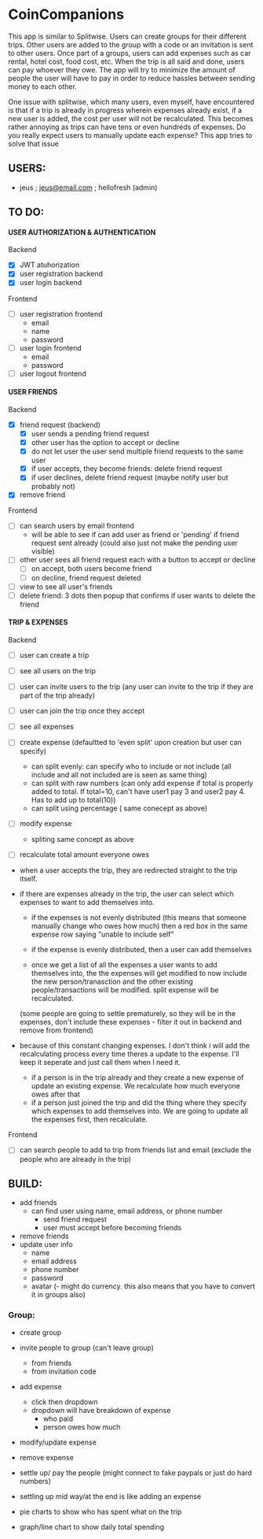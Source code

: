 # CoinCompanions

This app is similar to Splitwise. Users can create groups for their different trips. Other users are added to the group with a code or an invitation is sent to other users. Once part of a groups, users can add expenses such as car rental, hotel cost, food cost, etc. When the trip is all said and done, users can pay whoever they owe. The app will try to minimize the amount of people the user will have to pay in order to reduce hassles between sending money to each other.

One issue with splitwise, which many users, even myself, have encountered is that if a trip is already in progress wherein expenses already exist, if a new user is added, the cost per user will not be recalculated. This becomes rather annoying as trips can have tens or even hundreds of expenses. Do you really expect users to manually update each expense? This app tries to solve that issue

## USERS:

-   jeus ; jeus@email.com ; hellofresh (admin)

## TO DO:

#### USER AUTHORIZATION & AUTHENTICATION

Backend

-   [x] JWT atuhorization
-   [x] user registration backend
-   [x] user login backend

Frontend

-   [ ] user registration frontend
    -   email
    -   name
    -   password
-   [ ] user login frontend
    -   email
    -   password
-   [ ] user logout frontend

#### USER FRIENDS

Backend

-   [x] friend request (backend)
    -   [x] user sends a pending friend request
    -   [x] other user has the option to accept or decline
    -   [x] do not let user the user send multiple friend requests to the same user
    -   [x] if user accepts, they become friends: delete friend request
    -   [x] if user declines, delete friend request (maybe notify user but probably not)
-   [x] remove friend

Frontend

-   [ ] can search users by email frontend
    -   will be able to see if can add user as friend or 'pending' if friend request sent already
        (could also just not make the pending user visible)
-   [ ] other user sees all friend request each with a button to accept or decline
    -   [ ] on accept, both users become friend
    -   [ ] on decline, friend request deleted
-   [ ] view to see all user's friends
-   [ ] delete friend: 3 dots then popup that confirms if user wants to delete the friend

#### TRIP & EXPENSES

Backend

-   [ ] user can create a trip
-   [ ] see all users on the trip
-   [ ] user can invite users to the trip (any user can invite to the trip if they are part of the trip already)
-   [ ] user can join the trip once they accept

-   [ ] see all expenses
-   [ ] create expense (defaultted to 'even split' upon creation but user can specify)
    -   can split evenly: can specify who to include or not include (all include and all not included are is seen as same thing)
    -   can split with raw numbers (can only add expense if total is properly added to total. If total=10, can't have user1 pay 3 and user2 pay 4. Has to add up to total(10))
    -   can split using percentage ( same conecept as above)
-   [ ] modify expense
    -   spliting same concept as above
-   [ ] recalculate total amount everyone owes

-   when a user accepts the trip, they are redirected straight to the trip itself.
-   if there are expenses already in the trip, the user can select which expenses to want to add themselves into.

    -   if the expenses is not evenly distributed (this means that someone manually change who owes how much) then a red box in the same expense row saying "unable to include self"
    -   if the expense is evenly distributed, then a user can add themselves

    -   once we get a list of all the expenses a user wants to add themselves into, the the expenses will get modified to now include the new person/tranasction and the other existing people/transactions will be modified. split expense will be recalculated.

    (some people are going to settle prematurely, so they will be in the expenses, don't include these expenses - filter it out in backend and remove from frontend)

-   because of this constant changing expenses. I don't think i will add the recalculating process every time theres a update to the expense. I'll keep it seperate and just call them when I need it.
    -   if a person is in the trip already and they create a new expense of update an existing expense. We recalculate how much everyone owes after that
    -   if a person just joined the trip and did the thing where they specify which expenses to add themselves into. We are going to update all the expenses first, then recalculate.

Frontend

-   [ ] can search people to add to trip from friends list and email (exclude the people who are already in the trip)

## BUILD:

-   add friends
    -   can find user using name, email address, or phone number
        -   send friend request
        -   user must accept before becoming friends
-   remove friends
-   update user info
    -   name
    -   email address
    -   phone number
    -   password
    -   avatar
        (- might do currency. this also means that you have to convert it in groups also)

### Group:

-   create group
-   invite people to group (can't leave group)
    -   from friends
    -   from invitation code
-   add expense
    -   click then dropdown
    -   dropdown will have breakdown of expense
        -   who paid
        -   person owes how much
-   modify/update expense
-   remove expense
-   settle up/ pay the people
    (might connect to fake paypals or just do hard numbers)
-   settling up mid way/at the end is like adding an expense

-   pie charts to show who has spent what on the trip
-   graph/line chart to show daily total spending
